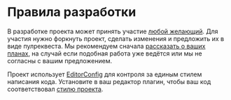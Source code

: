 # Правила разработки

В разработке проекта может принять участие [любой желающий](https://github.com/web-standards-ru/weblind.ru/graphs/contributors). Для участия нужно форкнуть проект, сделать изменения и предложить их в виде пулреквеста. Мы рекомендуем сначала [рассказать о ваших планах](https://github.com/web-standards-ru/weblind.ru/issues), на случай если подобная работа уже ведётся или мы не согласны с вашим предложением.

Проект использует [EditorConfig](http://editorconfig.org/) для контроля за единым стилем написания кода. Установите в ваш редактор плагин, чтобы ваш код соответствовал [стилю проекта](https://github.com/web-standards-ru/weblind.ru/blob/master/.editorconfig).
